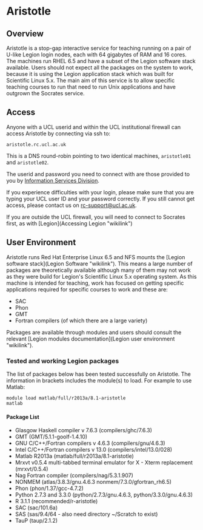 ---
---

# Aristotle

## Overview

Aristotle is a stop-gap interactive service for teaching running on a pair of U-like Legion login nodes, each with 64 gigabytes of RAM and 16 cores. The machines run RHEL 6.5 and have a subset of the Legion software stack available. Users should not expect all the packages on the system to work, because it is using the Legion application stack which was built for Scientific Linux 5.x. The main aim of this service is to allow specific teaching courses to run that need to run Unix applications and have outgrown the Socrates service.

## Access

Anyone with a UCL userid and within the UCL institutional firewall can access Aristotle by connecting via ssh to:

```
aristotle.rc.ucl.ac.uk
```

This is a DNS round-robin pointing to two identical machines, `aristotle01` and `aristotle02`.

The userid and password you need to connect with are those provided to you by [Information Services Division](http://ucl.ac.uk/isd).

If you experience difficulties with your login, please make sure that you are typing your UCL user ID and your password correctly. If you still cannot get access, please contact us on [rc-support@ucl.ac.uk](mailto:rc-support@ucl.ac.uk).

If you are outside the UCL firewall, you will need to connect to Socrates first, as with [Legion](Accessing Legion "wikilink")

## User Environment

Aristotle runs Red Hat Enterprise Linux 6.5 and NFS mounts the [Legion software stack](Legion Software "wikilink"). This means a large number of packages are theoretically available although many of them may not work as they were build for Legion's Scientific Linux 5.x operating system. As this machine is intended for teaching, work has focused on getting specific applications required for specific courses to work and these are:

- SAC
- Phon
- GMT
- Fortran compilers (of which there are a large variety)

Packages are available through modules and users should consult the relevant [Legion modules documentation](Legion user environment "wikilink").

### Tested and working Legion packages

The list of packages below has been tested successfully on Aristotle. The information in brackets includes the module(s) to load. For example to use Matlab:

```
module load matlab/full/r2013a/8.1-aristotle
matlab
```

#### Package List

- Glasgow Haskell compiler v 7.6.3 (compilers/ghc/7.6.3)
- GMT (GMT/5.1.1-goolf-1.4.10)
- GNU C/C++/Fortran compilers v 4.6.3 (compilers/gnu/4.6.3)
- Intel C/C++/Fortran compilers v 13.0 (compilers/intel/13.0/028)
- Matlab R2013a (matlab/full/r2013a/8.1-aristotle)
- Mrxvt v0.5.4 multi-tabbed terminal emulator for X - Xterm replacement (mrxvt/0.5.4)
- Nag Fortran compiler (compilers/nag/5.3.1.907)
- NONMEM (atlas/3.8.3/gnu.4.6.3 nonmem/7.3.0/gfortran\_rh6.5)
- Phon (phon/1.37/gcc-4.7.2)
- Python 2.7.3 and 3.3.0 (python/2.7.3/gnu.4.6.3, python/3.3.0/gnu.4.6.3)
- R 3.1.1 (recommended/r-aristotle)
- SAC (sac/101.6a)
- SAS (sas/9.4/64 - also need directory \~/Scratch to exist)
- TauP (taup/2.1.2)


